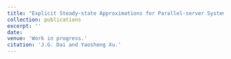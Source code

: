 ```yaml
---
title: "Explicit Steady-state Approximations for Parallel-server Systems"
collection: publications
excerpt: ''
date: 
venue: 'Work in progress.'
citation: 'J.G. Dai and Yaosheng Xu.'
---
```

